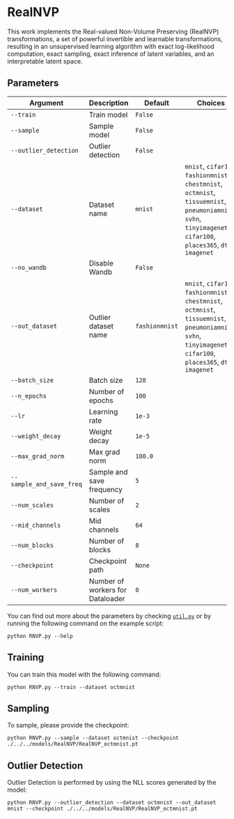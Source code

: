 # RealNVP

This work implements the Real-valued Non-Volume Preserving (RealNVP) transformations, a set of powerful invertible and learnable transformations, resulting in an unsupervised learning algorithm with exact log-likelihood computation, exact sampling, exact inference of latent variables, and an interpretable latent space.

## Parameters

| Argument                    | Description                                       | Default     | Choices                                                       |
|-----------------------------|---------------------------------------------------|-------------|---------------------------------------------------------------|
| `--train`                   | Train model                                       | `False`     |                                                               |
| `--sample`                  | Sample model                                      | `False`     |                                                               |
| `--outlier_detection`       | Outlier detection                                 | `False`     |                                                               |
| `--dataset`               | Dataset name                                       | `mnist`  | `mnist`, `cifar10`, `fashionmnist`, `chestmnist`, `octmnist`, `tissuemnist`, `pneumoniamnist`, `svhn`, `tinyimagenet`, `cifar100`, `places365`, `dtd`, `imagenet`            |
| `--no_wandb`              | Disable Wandb                                      | `False`  |                                                                                                                                                                              |
| `--out_dataset`             | Outlier dataset name                              | `fashionmnist` | `mnist`, `cifar10`, `fashionmnist`, `chestmnist`, `octmnist`, `tissuemnist`, `pneumoniamnist`, `svhn`, `tinyimagenet`, `cifar100`, `places365`, `dtd`, `imagenet` |
| `--batch_size`              | Batch size                                        | `128`       |                                                               |
| `--n_epochs`                | Number of epochs                                  | `100`       |                                                               |
| `--lr`                      | Learning rate                                     | `1e-3`      |                                                               |
| `--weight_decay`            | Weight decay                                      | `1e-5`      |                                                               |
| `--max_grad_norm`           | Max grad norm                                     | `100.0`     |                                                               |
| `--sample_and_save_freq`    | Sample and save frequency                         | `5`         |                                                               |
| `--num_scales`              | Number of scales                                  | `2`         |                                                               |
| `--mid_channels`            | Mid channels                                      | `64`        |                                                               |
| `--num_blocks`              | Number of blocks                                  | `8`         |                                                               |
| `--checkpoint`              | Checkpoint path                                   | `None`      |                                                               |
| `--num_workers`   | Number of workers for Dataloader   | `0`     |                                                              |

You can find out more about the parameters by checking [`util.py`](./../src/generativezoo/utils/util.py) or by running the following command on the example script:

    python RNVP.py --help

## Training

You can train this model with the following command:

    python RNVP.py --train --dataset octmnist

## Sampling

To sample, please provide the checkpoint:

    python RNVP.py --sample --dataset octmnist --checkpoint ./../../models/RealNVP/RealNVP_octmnist.pt

## Outlier Detection

Outlier Detection is performed by using the NLL scores generated by the model:

    python RNVP.py --outlier_detection --dataset octmnist --out_dataset mnist --checkpoint ./../../models/RealNVP/RealNVP_octmnist.pt